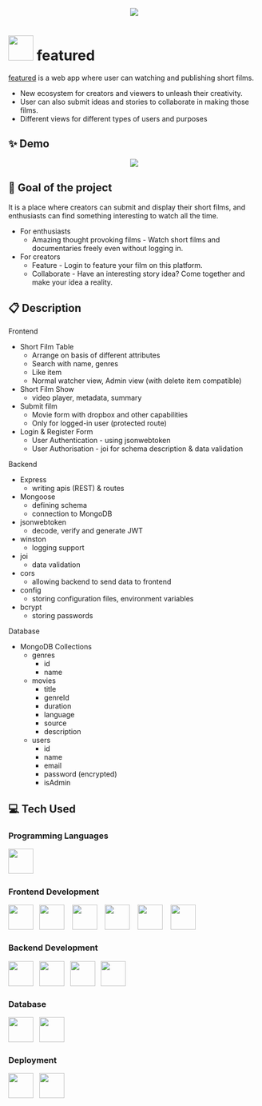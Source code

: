 <p align="center">
  <a href="https://featuredx.vercel.app/">
    <img src="https://user-images.githubusercontent.com/73696688/218806920-c4e560ae-8a8a-4b40-95e8-24a1c59c915d.png" />
  </a>
</p>

# <img src="https://user-images.githubusercontent.com/73696688/218806920-c4e560ae-8a8a-4b40-95e8-24a1c59c915d.png" width="50px"/> featured

[featured](https://featuredx.vercel.app/) is a web app where user can watching and publishing short films. 
- New ecosystem for creators and viewers to unleash their creativity.
- User can also submit ideas and stories to collaborate in making those films.
- Different views for different types of users and purposes

## ✨ Demo
<p align="center">
<img src="https://user-images.githubusercontent.com/73696688/197396782-99097ae2-53fb-4caa-a28f-704df194f88e.png"/>
</p>

## 🎯 Goal of the project
It is a place where creators can submit and display their short films, and enthusiasts can find something interesting to watch all the time.
- For enthusiasts
   - Amazing thought provoking films - Watch short films and documentaries freely even without logging in.
- For creators
  - Feature - Login to feature your film on this platform.
  - Collaborate - Have an interesting story idea? Come together and make your idea a reality. 


## 📋 Description
Frontend
- Short Film Table
  - Arrange on basis of different attributes
  - Search with name, genres
  - Like item
  - Normal watcher view, Admin view (with delete item compatible)
- Short Film Show
  - video player, metadata, summary
- Submit film
  - Movie form with dropbox and other capabilities
  - Only for logged-in user (protected route)
- Login & Register Form
  - User Authentication - using jsonwebtoken
  - User Authorisation - joi for schema description & data validation
    

Backend
- Express
  - writing apis (REST) & routes
- Mongoose
  - defining schema
  - connection to MongoDB
- jsonwebtoken
  - decode, verify and generate JWT
- winston
  - logging support
- joi
  - data validation
- cors
  - allowing backend to send data to frontend
- config
  - storing configuration files, environment variables
- bcrypt
  - storing passwords

Database
- MongoDB Collections
  - genres
    - id
    - name
  - movies
    - title
    - genreId
    - duration
    - language
    - source
    - description
  - users
    - id
    - name
    - email
    - password (encrypted)
    - isAdmin

## 💻 Tech Used

### Programming Languages
<img height="50" src="https://user-images.githubusercontent.com/25181517/117447155-6a868a00-af3d-11eb-9cfe-245df15c9f3f.png">  &nbsp;&nbsp;

### Frontend Development
<img height="50" src="https://user-images.githubusercontent.com/25181517/183897015-94a058a6-b86e-4e42-a37f-bf92061753e5.png"> &nbsp;
<img height="50" src="https://user-images.githubusercontent.com/25181517/183898054-b3d693d4-dafb-4808-a509-bab54cf5de34.png"> &nbsp;&nbsp; 
<img height="50" src="https://user-images.githubusercontent.com/25181517/192158954-f88b5814-d510-4564-b285-dff7d6400dad.png"> &nbsp;&nbsp; 
<img height="50" src="https://user-images.githubusercontent.com/25181517/183898674-75a4a1b1-f960-4ea9-abcb-637170a00a75.png"> &nbsp;&nbsp;
<img height="50" src="https://user-images.githubusercontent.com/73696688/218963583-393e8590-5e17-4895-8bbb-a918285575bf.png"> &nbsp;&nbsp;
<img height="50" src="https://user-images.githubusercontent.com/25181517/189716630-fe6c084c-6c66-43af-aa49-64c8aea4a5c2.png"> &nbsp;&nbsp;


### Backend Development
<img height="50" src="https://user-images.githubusercontent.com/25181517/183568594-85e280a7-0d7e-4d1a-9028-c8c2209e073c.png">&nbsp;&nbsp;
<img height="50" src="https://user-images.githubusercontent.com/25181517/183859966-a3462d8d-1bc7-4880-b353-e2cbed900ed6.png">&nbsp;&nbsp;
<img height="50" src="https://user-images.githubusercontent.com/25181517/192107858-fe19f043-c502-4009-8c47-476fc89718ad.png">&nbsp;&nbsp;
<img height="50" src="https://user-images.githubusercontent.com/73696688/218965612-f97d1664-84d8-4d9e-a171-3b2b4517d54a.png">&nbsp;&nbsp;

### Database
<img height="50" src="https://user-images.githubusercontent.com/25181517/182884177-d48a8579-2cd0-447a-b9a6-ffc7cb02560e.png">&nbsp;&nbsp;
<img height="50" src="https://user-images.githubusercontent.com/73696688/218967070-80af87b7-8278-4748-9ab3-4de937fe9963.png">&nbsp;&nbsp;

### Deployment
<img height="50" src="https://user-images.githubusercontent.com/73696688/210962754-867d8d6f-4ee2-4029-a09b-d899c435823b.png">&nbsp;&nbsp;
<img height="50" src="https://user-images.githubusercontent.com/73696688/218966338-ae02f90e-6fde-4755-b6bc-54b83bae428a.png">&nbsp;&nbsp;

 
